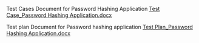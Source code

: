Test Cases Document for Password Hashing Application [Test Case_Password Hashing Application.docx](https://github.com/SumaRaj/JumpCloud_TC/files/7842801/Test.Case_Password.Hashing.Application.docx)


Test plan Document for Password hashing application [Test Plan_Password Hashing Application.docx](https://github.com/SumaRaj/JumpCloud_TC/files/7842778/Test.Plan_Password.Hashing.Application.docx)
